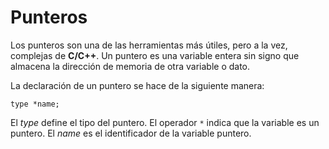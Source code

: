 # Punteros
Los punteros son una de las herramientas más útiles, pero a la vez, complejas de **C/C++**.  Un puntero es una variable entera sin signo que almacena la dirección de memoria de otra variable o dato.

La declaración de un puntero se hace de la siguiente manera:
```
type *name;
```
El *type* define el tipo del puntero. El operador `*` indica que la variable es un puntero. El _name_ es el identificador de la variable puntero.

